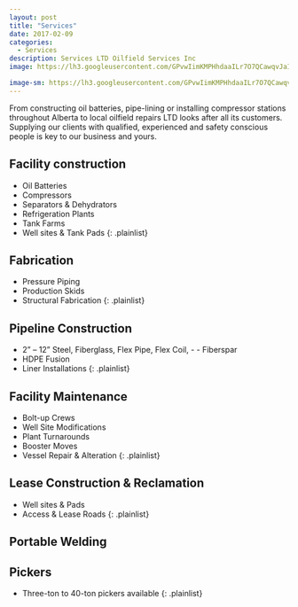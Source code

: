 ```yaml
---
layout: post
title: "Services"
date: 2017-02-09
categories:
  - Services
description: Services LTD Oilfield Services Inc 
image: https://lh3.googleusercontent.com/GPvwIimKMPHhdaaILr7O7QCawqvJaIVmYkou1Kw11Sq3AuHyoPGfZt3Kr1jMWTRWZXwM_I5EpQaIHTN4DlbUAGTe8pAavqOGwJ7TSscO0ok-KBu0sVOVYzMTwFjOly9Vu3NZAf26fy8fgO5uscOd0oDEFuymhUDs75WjkzfFrr7bY4s0vOtg-BYjx05Fwqio63T6K_qETB6X_lvHceKEVPleNJnXSin7_m0UadypPPPuW53dZm--6xeaA7EtRAXzIcDsKyfBnosrF0jTd30dSq1PHRWj2UbgABBSBkPZpOu_hfyk9AX45u1MUm7kWmkdFo3qLAtbHa7k69EwIVQRNbEZcQvzAVF7MLV900VqFWj0HBRSVMRbhJzljp6TjF6JMxIEcxxO8FOGsho2OuSEY7uRLrYBxUAg6V5eDNKCgetfwuI8t4ktQYQSaZpYGtKVB-K3YdUBFqT7DKGcPCYghx8O944BJyQVIw3ZjCmGvO7XSQy5mQV05Zd8tjltwyyV8PZAq-iDnl97-Uh4btv-5CMn68nQ7ub0xyeiBgMMUp5CVzJni4RfXgeEIx1crNyQfDS4rUX6FizqJmNL5tuEAuJUPHBAPlSOtaCuezQnPhH9IdzO-z1s=w1920

image-sm: https://lh3.googleusercontent.com/GPvwIimKMPHhdaaILr7O7QCawqvJaIVmYkou1Kw11Sq3AuHyoPGfZt3Kr1jMWTRWZXwM_I5EpQaIHTN4DlbUAGTe8pAavqOGwJ7TSscO0ok-KBu0sVOVYzMTwFjOly9Vu3NZAf26fy8fgO5uscOd0oDEFuymhUDs75WjkzfFrr7bY4s0vOtg-BYjx05Fwqio63T6K_qETB6X_lvHceKEVPleNJnXSin7_m0UadypPPPuW53dZm--6xeaA7EtRAXzIcDsKyfBnosrF0jTd30dSq1PHRWj2UbgABBSBkPZpOu_hfyk9AX45u1MUm7kWmkdFo3qLAtbHa7k69EwIVQRNbEZcQvzAVF7MLV900VqFWj0HBRSVMRbhJzljp6TjF6JMxIEcxxO8FOGsho2OuSEY7uRLrYBxUAg6V5eDNKCgetfwuI8t4ktQYQSaZpYGtKVB-K3YdUBFqT7DKGcPCYghx8O944BJyQVIw3ZjCmGvO7XSQy5mQV05Zd8tjltwyyV8PZAq-iDnl97-Uh4btv-5CMn68nQ7ub0xyeiBgMMUp5CVzJni4RfXgeEIx1crNyQfDS4rUX6FizqJmNL5tuEAuJUPHBAPlSOtaCuezQnPhH9IdzO-z1s=s800
---
```


From constructing oil batteries, pipe-lining or installing compressor stations throughout Alberta to local oilfield repairs LTD looks after all its customers. Supplying our clients with qualified, experienced and safety conscious people is key to our business and yours.

## Facility construction

- Oil Batteries
- Compressors
- Separators & Dehydrators
- Refrigeration Plants
- Tank Farms
- Well sites & Tank Pads
{: .plainlist}

## Fabrication 

- Pressure Piping
- Production Skids
- Structural Fabrication
{: .plainlist}

## Pipeline Construction

- 2” – 12” Steel, Fiberglass, Flex Pipe, Flex Coil, - - Fiberspar
- HDPE Fusion
- Liner Installations
{: .plainlist}

## Facility Maintenance

- Bolt-up Crews
- Well Site Modifications
- Plant Turnarounds
- Booster Moves
- Vessel Repair & Alteration
{: .plainlist}

## Lease Construction & Reclamation

- Well sites & Pads
- Access & Lease Roads
{: .plainlist}

## Portable Welding

## Pickers

- Three-ton to 40-ton pickers available
{: .plainlist}
